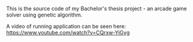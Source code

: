 This is the source code of my Bachelor's thesis project - an arcade game solver using genetic algorithm.

A video of running application can be seen here:
https://www.youtube.com/watch?v=CQrxw-YiGyg
